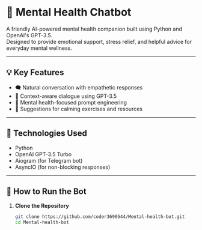 # 🧠 Mental Health Chatbot

A friendly AI-powered mental health companion built using Python and OpenAI's GPT-3.5.  
Designed to provide emotional support, stress relief, and helpful advice for everyday mental wellness.

---

## 💡 Key Features

- 🗨️ Natural conversation with empathetic responses
- 💬 Context-aware dialogue using GPT-3.5
- 🤖 Mental health-focused prompt engineering
- 🧘 Suggestions for calming exercises and resources

---

## 🧠 Technologies Used

- Python
- OpenAI GPT-3.5 Turbo
- Aiogram (for Telegram bot)
- AsyncIO (for non-blocking responses)

---

## 🚀 How to Run the Bot

1. **Clone the Repository**
   ```bash
   git clone https://github.com/coder3690544/Mental-health-bot.git
   cd Mental-health-bot
